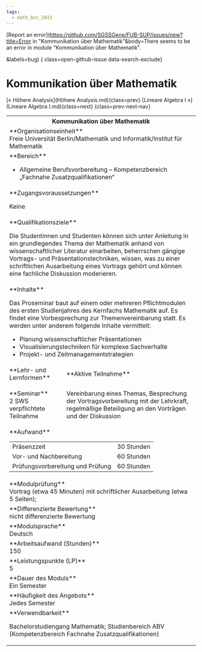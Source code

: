 ```yaml
---
tags:
  - math_bsc_2013
---
```

[Report an error](https://github.com/SGSSGene/FUB-SUP/issues/new?title=Error in "Kommunikation über Mathematik"&body=There seems to be an error in module "Kommunikation über Mathematik".

<Describe here a slightly more detailed description of what is wrong>&labels=bug)
{ class=open-github-issue data-search-exclude}

# Kommunikation über Mathematik

[« Höhere Analysis](Höhere Analysis.md){class=prev}
[Lineare Algebra I »](Lineare Algebra I.md){class=next}
{class=prev-next-nav}

<table markdown id="moduledesc">
<tr markdown class="moduledesc_head"><th colspan="2">Kommunikation über Mathematik </th></tr>
<tr markdown><td colspan="2">**Organisationseinheit**   <br>Freie Universität Berlin/Mathematik und Informatik/Institut für Mathematik</td></tr>

<tr markdown><td colspan="2">**Bereich**<br>


- Allgemeine Berufsvorbereitung – Kompetenzbereich „Fachnahe Zusatzqualifikationen“

</td></tr>

<tr markdown><td colspan="2">**Zugangsvoraussetzungen** <br>

Keine


</td></tr>
<tr markdown><td colspan="2">**Qualifikationsziele**    <br>

Die Studentinnen und Studenten können sich unter Anleitung in ein
grundlegendes Thema der Mathematik anhand von wissenschaftlicher Literatur
einarbeiten, beherrschen gängige Vortrags- und Präsentationstechniken,
wissen, was zu einer schriftlichen Ausarbeitung eines Vortrags gehört und
können eine fachliche Diskussion moderieren.


</td></tr>
<tr markdown><td colspan="2">**Inhalte**                <br>

Das Proseminar baut auf einem oder mehreren Pflichtmodulen des ersten
Studienjahres des Kernfachs Mathematik auf. Es findet eine Vorbesprechung
zur Themenvereinbarung statt. Es werden unter anderem folgende Inhalte
vermittelt:

- Planung wissenschaftlicher Präsentationen
- Visualisierungstechniken für komplexe Sachverhalte
- Projekt- und Zeitmanagementstrategien


</td></tr>

<tr markdown><td>**Lehr- und Lernformen**</td><td>**Aktive Teilnahme**</td></tr>
<tr markdown><td> **Seminar** <br>2 SWS <br> verpflichtete Teilnahme</td><td>

Vereinbarung eines Themas, Besprechung der Vortragsvorbereitung mit der Lehrkraft, regelmäßige Beteiligung an den Vorträgen und der Diskussion
</td></tr>
<tr markdown><td colspan="2">**Aufwand**                <br>
<table class="aufwand_table">
<tr><td>Präsenzzeit</td><td>30 Stunden</td></tr>
<tr><td>Vor- und Nachbereitung</td><td>60 Stunden</td></tr>
<tr><td>Prüfungsvorbereitung und Prüfung</td><td>60 Stunden</td></tr>
</table>

</td></tr>
<tr markdown><td colspan="2">**Modulprüfung**             <br>Vortrag (etwa 45 Minuten) mit schriftlicher Ausarbeitung (etwa 5 Seiten);


</td></tr>
<tr markdown><td colspan="2">**Differenzierte Bewertung** <br>nicht differenzierte Bewertung

</td></tr>
<tr markdown><td colspan="2">**Modulsprache**             <br>Deutsch</td></tr>
<tr markdown><td colspan="2">**Arbeitsaufwand (Stunden)** <br>150</td></tr>
<tr markdown><td colspan="2">**Leistungspunkte (LP)**     <br>5</td></tr>
<tr markdown><td colspan="2">**Dauer des Moduls**         <br>Ein Semester</td></tr>
<tr markdown><td colspan="2">**Häufigkeit des Angebots**  <br>Jedes Semester</td></tr>
<tr markdown><td colspan="2">**Verwendbarkeit**           <br>

Bachelorstudiengang Mathematik; Studienbereich ABV (Kompetenzbereich
Fachnahe Zusatzqualifikationen)


</td></tr>

</table>
